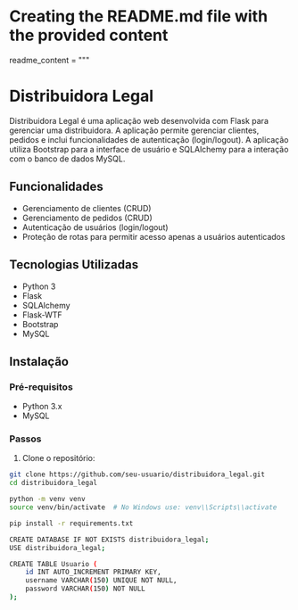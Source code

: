 # Creating the README.md file with the provided content

readme_content = """
# Distribuidora Legal

Distribuidora Legal é uma aplicação web desenvolvida com Flask para gerenciar uma distribuidora. A aplicação permite gerenciar clientes, pedidos e inclui funcionalidades de autenticação (login/logout). A aplicação utiliza Bootstrap para a interface de usuário e SQLAlchemy para a interação com o banco de dados MySQL.

## Funcionalidades

- Gerenciamento de clientes (CRUD)
- Gerenciamento de pedidos (CRUD)
- Autenticação de usuários (login/logout)
- Proteção de rotas para permitir acesso apenas a usuários autenticados

## Tecnologias Utilizadas

- Python 3
- Flask
- SQLAlchemy
- Flask-WTF
- Bootstrap
- MySQL


## Instalação

### Pré-requisitos

- Python 3.x
- MySQL

### Passos

1. Clone o repositório:

```sh
git clone https://github.com/seu-usuario/distribuidora_legal.git
cd distribuidora_legal

python -m venv venv
source venv/bin/activate  # No Windows use: venv\\Scripts\\activate

pip install -r requirements.txt

CREATE DATABASE IF NOT EXISTS distribuidora_legal;
USE distribuidora_legal;

CREATE TABLE Usuario (
    id INT AUTO_INCREMENT PRIMARY KEY,
    username VARCHAR(150) UNIQUE NOT NULL,
    password VARCHAR(150) NOT NULL
);



